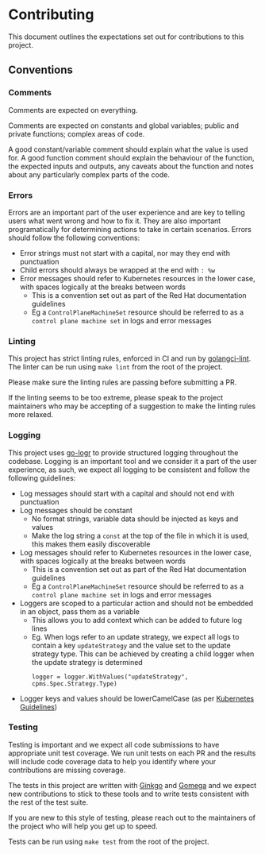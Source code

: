 # Contributing

This document outlines the expectations set out for contributions to this project.

## Conventions

### Comments

Comments are expected on everything.

Comments are expected on constants and global variables; public and private functions; complex areas of code.

A good constant/variable comment should explain what the value is used for.
A good function comment should explain the behaviour of the function, the expected inputs and outputs, any caveats
about the function and notes about any particularly complex parts of the code.

### Errors

Errors are an important part of the user experience and are key to telling users what went wrong and how to fix it.
They are also important programatically for determining actions to take in certain scenarios.
Errors should follow the following conventions:

* Error strings must not start with a capital, nor may they end with punctuation
* Child errors should always be wrapped at the end with `: %w`
* Error messages should refer to Kubernetes resources in the lower case, with spaces logically at the breaks between words
  * This is a convention set out as part of the Red Hat documentation guidelines
  * Eg a `ControlPlaneMachineSet` resource should be referred to as a `control plane machine set` in logs and error
    messages

### Linting

This project has strict linting rules, enforced in CI and run by [golangci-lint](https://golangci-lint.run/).
The linter can be run using `make lint` from the root of the project.

Please make sure the linting rules are passing before submitting a PR.

If the linting seems to be too extreme, please speak to the project maintainers who may be accepting of a
suggestion to make the linting rules more relaxed.

### Logging

This project uses [go-logr](https://github.com/go-logr/logr) to provide structured logging throughout the codebase.
Logging is an important tool and we consider it a part of the user experience, as such, we expect all logging to be
consistent and follow the following guidelines:

* Log messages should start with a capital and should not end with punctuation
* Log messages should be constant
  * No format strings, variable data should be injected as keys and values
  * Make the log string a `const` at the top of the file in which it is used, this makes them easily discoverable
* Log messages should refer to Kubernetes resources in the lower case, with spaces logically at the breaks between words
  * This is a convention set out as part of the Red Hat documentation guidelines
  * Eg a `ControlPlaneMachineSet` resource should be referred to as a `control plane machine set` in logs and error
    messages
* Loggers are scoped to a particular action and should not be embedded in an object, pass them as a variable
  * This allows you to add context which can be added to future log lines
  * Eg. When logs refer to an update strategy, we expect all logs to contain a key `updateStrategy` and the value set to
    the update strategy type. This can be achieved by creating a child logger when the update strategy is determined
    ```golang
    logger = logger.WithValues("updateStrategy", cpms.Spec.Strategy.Type)
    ```
* Logger keys and values should be lowerCamelCase (as per [Kubernetes Guidelines](https://github.com/kubernetes/community/blob/HEAD/contributors/devel/sig-instrumentation/migration-to-structured-logging.md#name-arguments))

### Testing

Testing is important and we expect all code submissions to have appropriate unit test coverage.
We run unit tests on each PR and the results will include code coverage data to help you identify where your
contributions are missing coverage.

The tests in this project are written with [Ginkgo](https://onsi.github.io/ginkgo/) and
[Gomega](https://onsi.github.io/gomega/) and we expect new contributions to stick to these tools and to write
tests consistent with the rest of the test suite.

If you are new to this style of testing, please reach out to the maintainers of the project who will help you get
up to speed.

Tests can be run using `make test` from the root of the project.
